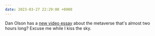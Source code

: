 ```yaml
---
date: 2023-03-27 22:29:00 +0900
---
```


Dan Olson has a [new video essay](https://youtu.be/EiZhdpLXZ8Q) about the metaverse that's almost two hours long? Excuse me while I kiss the sky.
